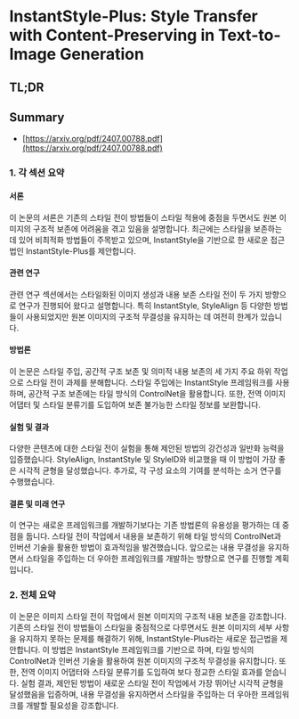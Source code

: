 # InstantStyle-Plus: Style Transfer with Content-Preserving in Text-to-Image Generation
## TL;DR
## Summary
- [https://arxiv.org/pdf/2407.00788.pdf](https://arxiv.org/pdf/2407.00788.pdf)

### 1. 각 섹션 요약

#### 서론
이 논문의 서론은 기존의 스타일 전이 방법들이 스타일 적용에 중점을 두면서도 원본 이미지의 구조적 보존에 어려움을 겪고 있음을 설명합니다. 최근에는 스타일을 보존하는 데 있어 비최적화 방법들이 주목받고 있으며, InstantStyle을 기반으로 한 새로운 접근법인 InstantStyle-Plus를 제안합니다.

#### 관련 연구
관련 연구 섹션에서는 스타일화된 이미지 생성과 내용 보존 스타일 전이 두 가지 방향으로 연구가 진행되어 왔다고 설명합니다. 특히 InstantStyle, StyleAlign 등 다양한 방법들이 사용되었지만 원본 이미지의 구조적 무결성을 유지하는 데 여전히 한계가 있습니다.

#### 방법론
이 논문은 스타일 주입, 공간적 구조 보존 및 의미적 내용 보존의 세 가지 주요 하위 작업으로 스타일 전이 과제를 분해합니다. 스타일 주입에는 InstantStyle 프레임워크를 사용하며, 공간적 구조 보존에는 타일 방식의 ControlNet을 활용합니다. 또한, 전역 이미지 어댑터 및 스타일 분류기를 도입하여 보존 불가능한 스타일 정보를 보완합니다.

#### 실험 및 결과
다양한 콘텐츠에 대한 스타일 전이 실험을 통해 제안된 방법의 강건성과 일반화 능력을 입증했습니다. StyleAlign, InstantStyle 및 StyleID와 비교했을 때 이 방법이 가장 좋은 시각적 균형을 달성했습니다. 추가로, 각 구성 요소의 기여를 분석하는 소거 연구를 수행했습니다.

#### 결론 및 미래 연구
이 연구는 새로운 프레임워크를 개발하기보다는 기존 방법론의 유용성을 평가하는 데 중점을 둡니다. 스타일 전이 작업에서 내용을 보존하기 위해 타일 방식의 ControlNet과 인버션 기술을 활용한 방법이 효과적임을 발견했습니다. 앞으로는 내용 무결성을 유지하면서 스타일을 주입하는 더 우아한 프레임워크를 개발하는 방향으로 연구를 진행할 계획입니다.

### 2. 전체 요약

이 논문은 이미지 스타일 전이 작업에서 원본 이미지의 구조적 내용 보존을 강조합니다. 기존의 스타일 전이 방법들이 스타일을 중점적으로 다루면서도 원본 이미지의 세부 사항을 유지하지 못하는 문제를 해결하기 위해, InstantStyle-Plus라는 새로운 접근법을 제안합니다. 이 방법은 InstantStyle 프레임워크를 기반으로 하며, 타일 방식의 ControlNet과 인버션 기술을 활용하여 원본 이미지의 구조적 무결성을 유지합니다. 또한, 전역 이미지 어댑터와 스타일 분류기를 도입하여 보다 정교한 스타일 효과를 얻습니다. 실험 결과, 제안된 방법이 새로운 스타일 전이 작업에서 가장 뛰어난 시각적 균형을 달성했음을 입증하며, 내용 무결성을 유지하면서 스타일을 주입하는 더 우아한 프레임워크를 개발할 필요성을 강조합니다.